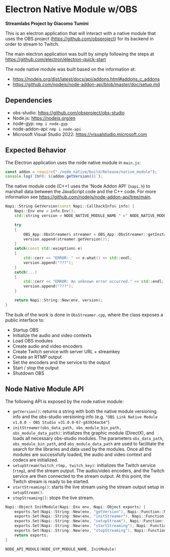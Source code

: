 # Electron Native Module w/OBS

**Streamlabs Project by Giacomo Tumini**

This is an electron application that will interact with a native module that uses the OBS project (https://github.com/obsproject) for its backend in order to stream to Twitch. 

The main electron application was built by simply following the steps at https://github.com/electron/electron-quick-start

The node native module was built based on the information at:
- https://nodejs.org/dist/latest/docs/api/addons.html#addons_c_addons
- https://github.com/nodejs/node-addon-api/blob/master/doc/setup.md

## Dependencies
- obs-studio: https://github.com/obsproject/obs-studio
- Node.js: https://nodejs.org/en
- node-gyp: `nmp i node-gyp`
- node-addon-api: `nmp i node-api`
- Microsoft Visual Studio 2022: https://visualstudio.microsoft.com

## Expected Behavior
The Electron application uses the node native module in `main.js`:

```javascript
const addon = require("./node_native/build/Release/native_module");
console.log(`INFO: ${addon.getVersion()}`);
```

The native module code (C++) uses the 'Node Addon API' (`napi.h`) to marshall data between the JavaScript code and the C++ code. For more information see https://github.com/nodejs/node-addon-api/tree/main.

```C++
Napi::String GetVersion(const Napi::CallbackInfo& info) {
    Napi::Env env = info.Env();
    std::string version = NODE_NATIVE_MODULE_NAME " v" NODE_NATIVE_MODULE_VERSION " - " OBS_STUDIO_NAME " v";

    try
    {
        OBS_App::ObsStreamer& streamer = OBS_App::ObsStreamer::getInstance();
        version.append(streamer.getVersion());
    }
    catch(const std::exception& e)
    {
        std::cerr << "ERROR: " << e.what() << std::endl;
        version.append("???");
    }
    catch(...)
    {
        std::cerr << "ERROR: An unknown error occurred." << std::endl;
        version.append("???");
    }

    return Napi::String::New(env, version);
}
```

The bulk of the work is done in `ObsStreamer.cpp`, where the class exposes a public interface to:

- Startup OBS
- Initialize the audio and video contexts
- Load OBS modules
- Create audio and video encoders
- Create Twitch service with server URL + streamkey
- Create an RTMP output
- Set the encoders and the service to the output
- Start / stop the output
- Shutdown OBS

## Node Native Module API
The following API is exposed by the node native module:
- `getVersion()`: returns a string with both the native module versioning info and the obs-studio versioning info (e.g. `"OBS Link Native Module v1.0.0 - OBS Studio v31.0.0-67-g83934acb4"`)
- `initStreamer(obs_data_path, obs_module_bin_path, obs_module_data_path)`: initializes the graphic module (DirectX), and loads all necessary obs-studio modules. The parameters `obs_data_path`, `obs_module_bin_path`, and `obs_module_data_path` are used to facilitate the search for the libraries and data used by the modules. Once all the modules are successfully loaded, the audio and video context and codecs are initialized.
- `setupStream(twitch_rtmp, twitch_key)`: initializes the Twitch service (`rtmp`), and the stream output. The audio/video encoders, and the Twitch service are then connected to the stream output. At this point, the Twitch stream is ready to be started.
- `startStreaming()`: starts the live stream using the stream output setup in `setupStream()`.
- `stopStreaming()`: stops the live stream.

```C++
Napi::Object InitModule(Napi::Env env, Napi::Object exports) {
    exports.Set(Napi::String::New(env, "getVersion"), Napi::Function::New(env, GetVersion));
    exports.Set(Napi::String::New(env, "initStreamer"), Napi::Function::New(env, InitializeStreamer));
    exports.Set(Napi::String::New(env, "setupStream"), Napi::Function::New(env, SetupStream));
    exports.Set(Napi::String::New(env, "startStreaming"), Napi::Function::New(env, StartStreaming));
    exports.Set(Napi::String::New(env, "stopStreaming"), Napi::Function::New(env, StopStreaming));
    return exports;
}

NODE_API_MODULE(NODE_GYP_MODULE_NAME, InitModule)
```